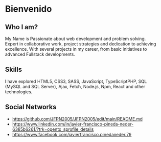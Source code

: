 # Bienvenido

## Who I am?
My Name is
Passionate about web development and problem solving. Expert in collaborative work, project strategies and dedication to achieving excellence. With several projects in my career, from basic initiatives to advanced Fullstack developments.

## Skills
I have explored HTML5, CSS3, SASS, JavaScript, TypeScriptPHP, SQL (MySQL and SQL Server), Ajax, Fetch, Node.js, Npm, React and other technologies.

## Social Networks
  - https://github.com/JFPN2005/JFPN2005/edit/main/README.md
  - https://www.linkedin.com/in/javier-francisco-pineda-neder-6385b6261/?trk=opento_sprofile_details
  - https://www.facebook.com/javierfrancisco.pinedaneder.79
